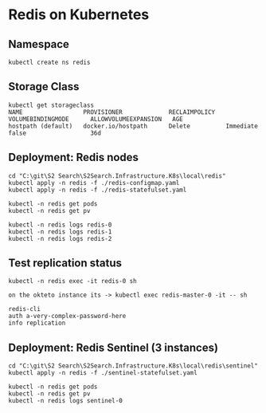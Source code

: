 # Redis on Kubernetes

## Namespace

```
kubectl create ns redis
```

## Storage Class

```
kubectl get storageclass
NAME                 PROVISIONER             RECLAIMPOLICY   VOLUMEBINDINGMODE      ALLOWVOLUMEEXPANSION   AGE
hostpath (default)   docker.io/hostpath      Delete          Immediate              false                  36d
```

## Deployment: Redis nodes

```
cd "C:\git\S2 Search\S2Search.Infrastructure.K8s\local\redis"
kubectl apply -n redis -f ./redis-configmap.yaml
kubectl apply -n redis -f ./redis-statefulset.yaml

kubectl -n redis get pods
kubectl -n redis get pv

kubectl -n redis logs redis-0
kubectl -n redis logs redis-1
kubectl -n redis logs redis-2
```

## Test replication status

```
kubectl -n redis exec -it redis-0 sh

on the okteto instance its -> kubectl exec redis-master-0 -it -- sh

redis-cli
auth a-very-complex-password-here
info replication
```

## Deployment: Redis Sentinel (3 instances)

```
cd "C:\git\S2 Search\S2Search.Infrastructure.K8s\local\redis\sentinel"
kubectl apply -n redis -f ./sentinel-statefulset.yaml

kubectl -n redis get pods
kubectl -n redis get pv
kubectl -n redis logs sentinel-0
```
